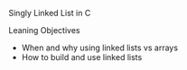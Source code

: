 Singly Linked List in C

Leaning Objectives

  *  When and why using linked lists vs arrays
  *  How to build and use linked lists

